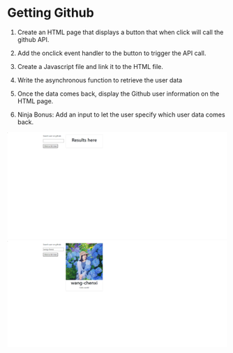 # Getting Github

1. Create an HTML page that displays a button that when click will call the github API.

2. Add the onclick event handler to the button to trigger the API call.

3. Create a Javascript file and link it to the HTML file.

4. Write the asynchronous function to retrieve the user data

5. Once the data comes back, display the Github user information on the HTML page.

6. Ninja Bonus: Add an input to let the user specify which user data comes back.

<img src="output-1.png"/>
<img src="output-2.png"/>